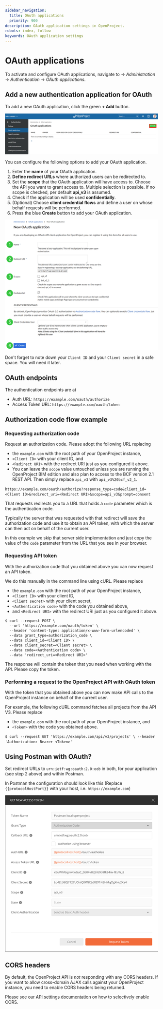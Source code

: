 ```yaml
---
sidebar_navigation:
  title: OAuth applications
  priority: 900
description: OAuth application settings in OpenProject.
robots: index, follow
keywords: OAuth application settings
---
```

# OAuth applications

To activate and configure OAuth applications, navigate to -> *Administration* -> *Authentication* -> *OAuth applications*.

## Add a new authentication application for OAuth

To add a new OAuth application, click the green **+ Add** button.

![Sys-admin-authentication-OAuth-applications](Sys-admin-authentication-oauth-applications.png)



You can configure the following options to add your OAuth application.

1. Enter the **name** of your OAuth application.
2. **Define redirect URLs** where authorized users can be redirected to.
3. Set the **scope** that the OAuth application will have access to. Choose the API you want to grant access to. Multiple selection is possible. If no scope is checked, per default **api_v3** is assumed.
4. Check if the application will be used **confidentially**.
5. (Optional) Choose **client credential flows** and define a user on whose behalf requests will be performed.
6. Press the blue **Create** button to add your OAuth application.

![add-new-oauth-application](add-new-oauth-application.png)

Don't forget to note down your `Client ID` and your `Client secret` in a safe space. You will need it later.

## OAuth endpoints

The authentication endpoints are at

* Auth URL: `https://example.com/oauth/authorize`
* Access Token URL: `https://example.com/oauth/token`

## **Authorization code flow** example

### Requesting authorization code

Request an authorization code. Please adopt the following URL replacing 

 * the `example.com` with the root path of your OpenProject instance,
 * `<Client ID>` with your client ID, and
 * `<Redirect URI>` with the redirect URI just as you configured it above.
 * You can leave the `scope` value untouched unless you are running the OpenProject BIM edition and also plan to access to the BCF version 2.1 REST API. Then simply replace `api_v3` with `api_v3%20bcf_v2_1`.

`https://example.com/oauth/authorize?response_type=code&client_id=<Client ID>&redirect_uri=<Redirect URI>&scope=api_v3&prompt=consent`

That requests redirects you to a URL that holds a `code` parameter which is the authentication code.

Typically the server that was requested with that redirect will save the authorization code and use it
to obtain an API token, with which the server can then act on behalf of the current user. 

In this example we skip that server side implementation and just copy the value of the `code` parameter from the URL that you see in your browser.

### Requesting API token

With the authorization code that you obtained above you can now request an API token.

We do this manually in the command line using cURL. Please replace

 * the `example.com` with the root path of your OpenProject instance,
 * `<Client ID>` with your client ID,
 * `<Client secret>` with your client secret,
 * `<Authentication code>` with the code you obtained above,
 * and `<Redirect URI>` with the redirect URI just as you configured it above.

```
$ curl --request POST \
  --url 'https://example.com/oauth/token' \
  --header 'content-type: application/x-www-form-urlencoded' \
  --data grant_type=authorization_code \
  --data client_id=<Client ID> \
  --data client_secret=<Client secret> \
  --data code=<Authentication code> \
  --data 'redirect_uri=<Redirect URI>'
```

The response will contain the token that you need when working with the API. Please copy the token.

### Performing a request to the OpenProject API with OAuth token

With the token that you obtained above you can now make API calls to the OpenProject instance 
on behalf of the current user.

For example, the following cURL command fetches all projects from the API V3. Please replace
                                                                  
 * the `example.com` with the root path of your OpenProject instance, and
 * `<Token>` with the code you obtained above.

`$ curl --request GET 'https://example.com/api/v3/projects' \
  --header 'Authorization: Bearer <Token>'`

## Using Postman with OAuth?

Set redirect URLs to `urn:ietf:wg:oauth:2.0:oob` in both, for your application (see step 2 above) and 
within Postman.

In Postman the configuration should look like this (Replace `{{protocolHostPort}}` with your host, 
i.e. `https://example.com`)

![Sys-admin-authentication-add-OAuth-application](Sys-admin-authentication-oauth-postman.png)

## CORS headers

By default, the OpenProject API is _not_ responding with any CORS headers.
If you want to allow cross-domain AJAX calls against your OpenProject instance, you need to enable CORS headers being returned.

Please see [our API settings documentation](../../../system-admin-guide/system-settings/api-settings/) on
how to selectively enable CORS.
